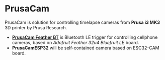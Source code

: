 # PrusaCam

PrusaCam is solution for controlling timelapse cameras from **Prusa i3 MK3** 3D printer by Prusa Research.

* **[PrusaCam Feather BT](PrusaCamFeatherBT)** is Bluetooth LE trigger for controlling cellphone cameras, based on _Adafruit Feather 32u4 Bluefruit LE_ board.
* **PrusaCamESP32** will be self-contained camera based on ESC32-CAM board.

